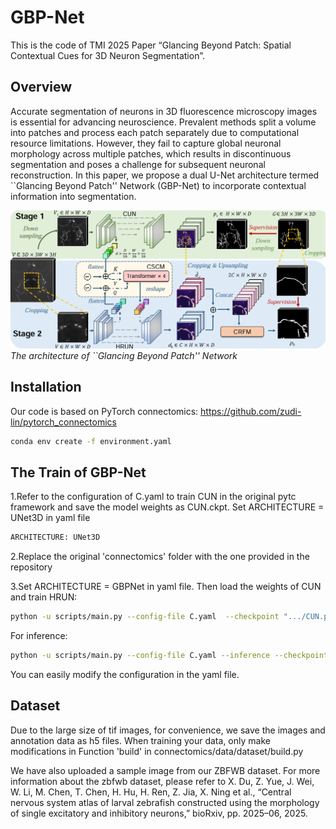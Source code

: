 # GBP-Net
This is the code of TMI 2025 Paper “Glancing Beyond Patch: Spatial Contextual Cues for 3D Neuron Segmentation”.


## Overview

Accurate segmentation of neurons in 3D fluorescence microscopy images is essential for advancing neuroscience. Prevalent methods split a volume into patches and process each patch separately due to computational resource limitations. However, they fail to capture global neuronal morphology across multiple patches, which results in discontinuous segmentation and poses a challenge for subsequent neuronal reconstruction. 
In this paper, we propose a dual U-Net architecture termed ``Glancing Beyond Patch'' Network (GBP-Net) to incorporate contextual information into segmentation.

![GBPNet](pic.png)
*The architecture of ``Glancing Beyond Patch'' Network*

## Installation

Our code is based on PyTorch connectomics: https://github.com/zudi-lin/pytorch_connectomics

```bash
conda env create -f environment.yaml
```

## The Train of GBP-Net
1.Refer to the configuration of C.yaml to train CUN in the original pytc framework and save the model weights as CUN.ckpt. Set ARCHITECTURE = UNet3D in yaml file

```bash
ARCHITECTURE: UNet3D
```

2.Replace the original 'connectomics' folder with the one provided in the repository

3.Set ARCHITECTURE = GBPNet in yaml file. Then load the weights of CUN and train HRUN:
```bash
python -u scripts/main.py --config-file C.yaml  --checkpoint ".../CUN.pth.tar" 
```

For inference:
```bash
python -u scripts/main.py --config-file C.yaml --inference --checkpoint ".../GBPNet.pth.tar" 
```

You can easily modify the configuration in the yaml file.

## Dataset
Due to the large size of tif images, for convenience, we save the images and annotation data as h5 files.
When training your data, only make modifications in Function 'build' in
connectomics/data/dataset/build.py

We have also uploaded a sample image from our ZBFWB dataset.
For more information about the zbfwb dataset, please refer to X. Du, Z. Yue, J. Wei, W. Li, M. Chen, T. Chen, H. Hu, H. Ren, Z. Jia, X. Ning et al., “Central nervous system atlas of larval zebrafish constructed using the morphology of single excitatory and inhibitory neurons,” bioRxiv, pp. 2025–06, 2025.
